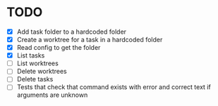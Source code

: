 # TODO
- [x] Add task folder to a hardcoded folder
- [x] Create a worktree for a task in a hardcoded folder
- [x] Read config to get the folder
- [x] List tasks
- [ ] List worktrees
- [ ] Delete worktrees
- [ ] Delete tasks
- [ ] Tests that check that command exists with error and correct text if arguments are unknown
